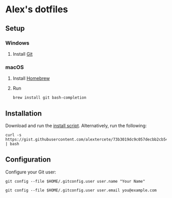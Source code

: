 # Alex's dotfiles

## Setup
   
### Windows

1. Install [Git](https://git-scm.com/download/win)

### macOS

1. Install [Homebrew](https://brew.sh/)

1. Run
   ```
   brew install git bash-completion
   ```

## Installation

Download and run the [install script](https://gist.github.com/alextercete/73b3019dc9c057decbb2cb54cb00e88c). Alternatively, run the following:

```shell
curl -s https://gist.githubusercontent.com/alextercete/73b3019dc9c057decbb2cb54cb00e88c/raw/dotfiles.sh | bash
```

## Configuration

Configure your Git user:

```shell
git config --file $HOME/.gitconfig.user user.name "Your Name"
```
```shell
git config --file $HOME/.gitconfig.user user.email you@example.com
```
